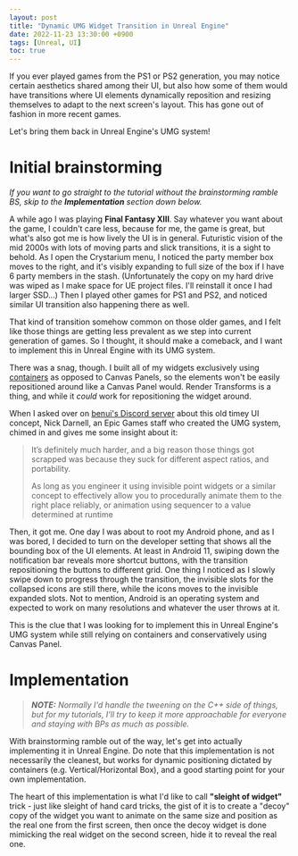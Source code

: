 ```yaml
---
layout: post
title: "Dynamic UMG Widget Transition in Unreal Engine"
date: 2022-11-23 13:30:00 +0900
tags: [Unreal, UI]
toc: true
---
```


If you ever played games from the PS1 or PS2 generation, you may notice certain aesthetics shared among their UI, but also how some of them would have transitions where UI elements dynamically reposition and resizing themselves to adapt to the next screen's layout. This has gone out of fashion in more recent games.

Let's bring them back in Unreal Engine's UMG system!

# Initial brainstorming

*If you want to go straight to the tutorial without the brainstorming ramble BS, skip to the **Implementation** section down below.*

A while ago I was playing **Final Fantasy XIII**. Say whatever you want about the game, I couldn't care less, because for me, the game is great, but what's also got me is how lively the UI is in general. Futuristic vision of the mid 2000s with lots of moving parts and slick transitions, it is a sight to behold. As I open the Crystarium menu, I noticed the party member box moves to the right, and it's visibly expanding to full size of the box if I have 6 party members in the stash. (Unfortunately the copy on my hard drive was wiped as I make space for UE project files. I'll reinstall it once I had larger SSD...) Then I played other games for PS1 and PS2, and noticed similar UI transition also happening there as well.

That kind of transition somehow common on those older games, and I felt like those things are getting less prevalent as we step into current generation of games. So I thought, it should make a comeback, and I want to implement this in Unreal Engine with its UMG system.

There was a snag, though. I built all of my widgets exclusively using [containers](https://joyrok.com/UMG-Layouts-Tips-and-Tricks) as opposed to Canvas Panels, so the elements won't be easily repositioned around like a Canvas Panel would. Render Transforms is a thing, and while it *could* work for repositioning the widget around.

When I asked over on [benui's Discord server](http://discord.benui.ca/) about this old timey UI concept, Nick Darnell, an Epic Games staff who created the UMG system, chimed in and gives me some insight about it:

> It’s definitely much harder, and a big reason those things got scrapped was because they suck for different aspect ratios, and portability.
> 
> As long as you engineer it using invisible point widgets or a similar concept to effectively allow you to procedurally animate them to the right place reliably, or animation using sequencer to a value determined at runtime

Then, it got me. One day I was about to root my Android phone, and as I was bored, I decided to turn on the developer setting that shows all the bounding box of the UI elements. At least in Android 11, swiping down the notification bar reveals more shortcut buttons, with the transition repositioning the buttons to different grid. One thing I noticed as I slowly swipe down to progress through the transition, the invisible slots for the collapsed icons are still there, while the icons moves to the invisible expanded slots. Not to mention, Android is an operating system and expected to work on many resolutions and whatever the user throws at it.

This is the clue that I was looking for to implement this in Unreal Engine's UMG system while still relying on containers and conservatively using Canvas Panel.

# Implementation

> ***NOTE:** Normally I'd handle the tweening on the C++ side of things, but for my tutorials, I'll try to keep it more approachable for everyone and staying with BPs as much as possible.*

With brainstorming ramble out of the way, let's get into actually implementing it in Unreal Engine. Do note that this implementation is not necessarily the cleanest, but works for dynamic positioning dictated by containers (e.g. Vertical/Horizontal Box), and a good starting point for your own implementation.

The heart of this implementation is what I'd like to call **"sleight of widget"** trick - just like sleight of hand card tricks, the gist of it is to create a "decoy" copy of the widget you want to animate on the same size and position as the real one from the first screen, then once the decoy widget is done mimicking the real widget on the second screen, hide it to reveal the real one.

